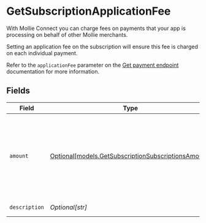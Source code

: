 # GetSubscriptionApplicationFee

With Mollie Connect you can charge fees on payments that your app is processing on behalf of other Mollie merchants.

Setting an application fee on the subscription will ensure this fee is charged on each individual payment.

Refer to the `applicationFee` parameter on the [Get payment endpoint](get-payment) documentation for more information.


## Fields

| Field                                                                                                  | Type                                                                                                   | Required                                                                                               | Description                                                                                            | Example                                                                                                |
| ------------------------------------------------------------------------------------------------------ | ------------------------------------------------------------------------------------------------------ | ------------------------------------------------------------------------------------------------------ | ------------------------------------------------------------------------------------------------------ | ------------------------------------------------------------------------------------------------------ |
| `amount`                                                                                               | [Optional[models.GetSubscriptionSubscriptionsAmount]](../models/getsubscriptionsubscriptionsamount.md) | :heavy_minus_sign:                                                                                     | In v2 endpoints, monetary amounts are represented as objects with a `currency` and `value` field.      |                                                                                                        |
| `description`                                                                                          | *Optional[str]*                                                                                        | :heavy_minus_sign:                                                                                     | N/A                                                                                                    | Platform fee                                                                                           |